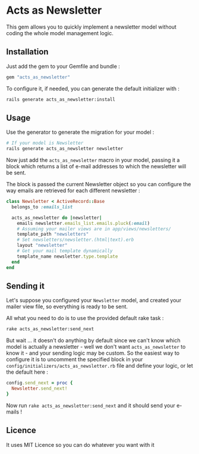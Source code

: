 # Acts as Newsletter

This gem allows you to quickly implement a newsletter model without coding the
whole model management logic.

## Installation

Just add the gem to your Gemfile and bundle :

```ruby
gem "acts_as_newsletter"
```

To configure it, if needed, you can generate the default initializer with :

```bash
rails generate acts_as_newsletter:install
```

## Usage

Use the generator to generate the migration for your model :

```bash
# If your model is Newsletter
rails generate acts_as_newsletter newsletter
```

Now just add the `acts_as_newsletter` macro in your model, passing it a block
which returns a list of e-mail addresses to which the newsletter will be sent.

The block is passed the current Newsletter object so you can configure the way
emails are retrieved for each different newsletter :

```ruby
class Newsletter < ActiveRecord::Base
  belongs_to :emails_list

  acts_as_newsletter do |newsletter|
    emails newsletter.emails_list.emails.pluck(:email)
    # Assuming your mailer views are in app/views/newsletters/
    template_path "newsletters"
    # Set newsletters/newsletter.(html|text).erb
    layout "newsletter"
    # Get your mail template dynamically
    template_name newsletter.type.template
  end
end
```

## Sending it

Let's suppose you configured your `Newsletter` model, and created your mailer
view file, so everything is ready to be sent.

All what you need to do is to use the provided default rake task :

```bash
rake acts_as_newsletter:send_next
```

But wait ... it doesn't do anything by default since we can't know which model
is actually a newsletter - well we don't want `acts_as_newsletter` to know it -
and your sending logic may be custom. So the easiest way to configure it is to
uncomment the specified block in your
`config/initializers/acts_as_newsletter.rb` file and define your logic, or let
the default here :

```ruby
config.send_next = proc {
  Newsletter.send_next!
}
```

Now run `rake acts_as_newsletter:send_next` and it should send your e-mails !


## Licence

It uses MIT Licence so you can do whatever you want with it

